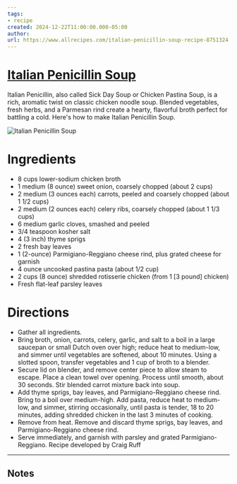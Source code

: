 ```yaml
---
tags: 
- recipe 
created: 2024-12-22T11:00:00.000-05:00
author: 
url: https://www.allrecipes.com/italian-penicillin-soup-recipe-8751324 
---
```


# [Italian Penicillin Soup](https://www.allrecipes.com/italian-penicillin-soup-recipe-8751324)

Italian Penicillin, also called Sick Day Soup or Chicken Pastina Soup, is a rich, aromatic twist on classic chicken noodle soup. Blended vegetables, fresh herbs, and a Parmesan rind create a hearty, flavorful broth perfect for battling a cold. Here's how to make Italian Penicillin Soup.

![Italian Penicillin Soup](https://www.allrecipes.com/thmb/iv1agqwSLukHA9IXjsROgtGksBQ=/1500x0/filters:no_upscale():max_bytes(150000):strip_icc()/8751324-Sick-Day-Soup-ddmfs-3x4-052-0e0b89bebdea41b7a2334b2a30f15f0a.jpg)

# Ingredients

- 8 cups lower-sodium chicken broth
- 1 medium (8 ounce) sweet onion, coarsely chopped (about 2 cups)
- 2 medium (3 ounces each) carrots, peeled and coarsely chopped (about 1 1/2 cups)
- 2 medium (2 ounces each) celery ribs, coarsely chopped (about 1 1/3 cups)
- 6 medium garlic cloves, smashed and peeled
- 3/4 teaspoon kosher salt
- 4 (3 inch) thyme sprigs
- 2 fresh bay leaves
- 1 (2-ounce) Parmigiano-Reggiano cheese rind, plus grated cheese for garnish
- 4 ounce uncooked pastina pasta (about 1/2 cup)
- 2 cups (8 ounce) shredded rotisserie chicken (from 1 [3 pound] chicken)
- Fresh flat-leaf parsley leaves

# Directions

- Gather all ingredients.
- Bring broth, onion, carrots, celery, garlic, and salt to a boil in a large saucepan or small Dutch oven over high; reduce heat to medium-low, and simmer until vegetables are softened, about 10 minutes. Using a slotted spoon, transfer vegetables and 1 cup of broth to a blender.
- Secure lid on blender, and remove center piece to allow steam to escape. Place a clean towel over opening. Process until smooth, about 30 seconds. Stir blended carrot mixture back into soup.
- Add thyme sprigs, bay leaves, and Parmigiano-Reggiano cheese rind. Bring to a boil over medium-high. Add pasta, reduce heat to medium-low, and simmer, stirring occasionally, until pasta is tender, 18 to 20 minutes, adding shredded chicken in the last 3 minutes of cooking.
- Remove from heat. Remove and discard thyme sprigs, bay leaves, and Parmigiano-Reggiano cheese rind.
- Serve immediately, and garnish with parsley and grated Parmigiano-Reggiano. Recipe developed by Craig Ruff

-----

## Notes
